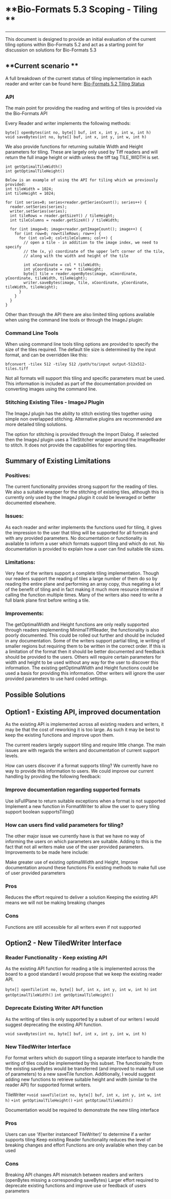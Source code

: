 #	**Bio-Formats 5.3 Scoping - Tiling	**
---
This document is designed to provide an initial evaluation of the current tiling options within Bio-Formats 5.2 and act as a starting point for discussion on solutions for Bio-Formats 5.3

## **Current scenario	**
A full breakdown of the current status of tiling implementation in each reader and writer can be found here:  [Bio-Formats 5.2 Tiling Status](https://docs.google.com/spreadsheets/d/1UiFx2n5NBCuIj4KA4Gylm4SZ-ZRfNFUOQYo-klixUmU/edit#gid=0)

### **API**
The main point for providing the reading and writing of tiles is provided via the Bio-Formats API

Every Reader and writer implements the following methods:
```
byte[] openBytes(int no, byte[] buf, int x, int y, int w, int h)
void saveBytes(int no, byte[] buf, int x, int y, int w, int h)
```

We also provide functions for returning suitable Width and Height parameters for tiling. These are largely only used by Tiff readers and will return the full image height or width unless the tiff tag TILE_WIDTH is set.

```
int getOptimalTileWidth()
int getOptimalTileHeight()

Below is an example of using the API for tiling which we previously provided:
int tileWidth = 1024;
int tileHeight = 1024;

for (int series=0; series<reader.getSeriesCount(); series++) {
  reader.setSeries(series);
  writer.setSeries(series);
  int tileRows = reader.getSizeY() / tileHeight;
  int tileColumns = reader.getSizeX() / tileWidth;

  for (int image=0; image<reader.getImageCount(); image++) {
    for (int row=0; row<tileRows; row++) {
      for (int col=0; col<tileColumns; col++) {
        // open a tile - in addition to the image index, we need to specify
        // the (x, y) coordinate of the upper left corner of the tile,
        // along with the width and height of the tile

        int xCoordinate = col * tileWidth;
        int yCoordinate = row * tileHeight;
        byte[] tile = reader.openBytes(image, xCoordinate, yCoordinate, tileWidth, tileHeight);
        writer.saveBytes(image, tile, xCoordinate, yCoordinate, tileWidth, tileHeight);
      }
    }
  }
}
```

Other than through the API there are also limited tiling options available when using the command line tools or through the ImageJ plugin:


### **Command Line Tools**
When using command line tools tiling options are provided to specify the size of the tiles required. The default tile size is determined by the input format, and can be overridden like this:

`bfconvert -tilex 512 -tiley 512 /path/to/input output-512x512-tiles.tiff`

Not all formats will support this tiling and specific parameters must be used. This information is included as part of the documentation provided on converting images using the command line.


### **Stitching Existing Tiles - ImageJ Plugin**
The ImageJ plugin has the ability to stitch existing tiles together using simple non overlapped stitching. Alternative plugins are recommended are more detailed tiling solutions.

The option for stitching is provided through the Import Dialog. If selected then the ImageJ plugin uses a TileStitcher wrapper around the ImageReader to stitch. It does not provide the capabilities for exporting tiles.


## **Summary of Existing Limitations**

### **Positives:**
The current functionality provides strong support for the reading of tiles.
We also a suitable wrapper for the stitching of existing tiles, although this is currently only used by the ImageJ plugin it could be leveraged or better documented elsewhere.

### **Issues:**
As each reader and writer implements the functions used for tiling, it gives the impression to the user that tiling will be supported for all formats and with any provided parameters.
No documentation or functionality is available to inform a user which formats support tiling and which do not.
No documentation is provided to explain how a user can find suitable tile sizes.

### **Limitations:**
Very few of the writers support a complete tiling implementation.
Though our readers support the reading of tiles a large number of them do so by reading the entire plane and performing an array copy, thus negating a lot of the benefit of tiling and in fact making it much more resource intensive if calling the function multiple times.
Many of the writers also need to write a full blank plane first before writing a tile.

### **Improvements:**
The getOptimalWidth and Height functions are only really supported through readers implementing MinimalTiffReader, the functionality is also poorly documented. This could be rolled out further and should be included in any documentation.
Some of the writers support partial tiling, ie writing of smaller regions but requiring them to be written in the correct order. If this is a limitation of the format then it should be better documented and feedback should be provided to the users.
Others will require certain parameters for width and height to be used without any way for the user to discover this information. The existing getOptimalWidth and Height functions could be used a basis for providing this information.
Other writers will ignore the user provided parameters to use hard coded settings. 


## **Possible Solutions**

## **Option1 - Existing API, improved documentation**

As the existing API is implemented across all existing readers and writers, it may be that the cost of reworking it is too large. As such it may be best to keep the existing functions and improve upon them.

The current readers largely support tiling and require little change. The main issues are with regards the writers and documentation of current support levels.

How can users discover if a format supports tiling?
We currently have no way to provide this information to users. We could improve our current handling by providing the following feedback:

### **Improve documentation regarding supported formats**
Use isFullPlane to return suitable exceptions when a format is not supported
Implement a new function in FormatWriter to allow the user to query tiling support
boolean supportsTiling()

### **How can users find valid parameters for tiling?**
The other major issue we currently have is that we have no way of informing the users on which parameters are suitable. Adding to this is the fact that not all writers make use of the user provided parameters. Improvements to be made here include:

Make greater use of existing optimalWidth and Height,
Improve documentation around these functions
Fix existing methods to make full use of user provided parameters

### **Pros**		
Reduces the effort required to deliver a solution
Keeping the existing API means we will not be making breaking changes

### **Cons**
Functions are still accessible for all writers even if not supported


## **Option2 - New TiledWriter Interface**

### **Reader Functionality - Keep existing API**
As the existing API function for reading a tile is implemented across the board to a good standard I would propose that we keep the existing reader API. 

`byte[] openTile(int no, byte[] buf, int x, int y, int w, int h)`
`int getOptimalTileWidth()`
`int getOptimalTileHeight()`
 
### **Deprecate Existing Writer API function** 
As the writing of tiles is only supported by a subset of our writers I would suggest deprecating the existing API function.

`void saveBytes(int no, byte[] buf, int x, int y, int w, int h)`

### **New TiledWriter Interface**
For format writers which do support tiling a separate interface to handle the writing of tiles could be implemented by this subset. The functionality from the existing saveBytes would be transferred (and improved to make full use of parameters) to a new saveTile function. Additionally, I would suggest adding new functions to retrieve suitable height and width (similar to the reader API) for supported format writers.

TileWriter
`+void saveTile(int no, byte[] buf, int x, int y, int w, int h)`
`+int getOptimalTileHeight()`
`+int getOptimalTileWidth()`

Documentation would be required to demonstrate the new tiling interface

### **Pros**
Users can use ‘if(writer instanceof TileWriter)’ to determine if a writer supports tiling
Keep existing Reader functionality reduces the level of breaking changes and effort
Functions are only available when they can be used

### **Cons**
Breaking API changes
API mismatch between readers and writers (openBytes missing a corresponding saveBytes)
Larger effort required to deprecate existing functions and improve use or feedback of users parameters
